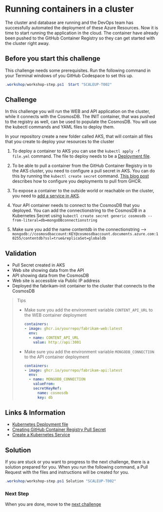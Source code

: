 # Running containers in a cluster

The cluster and database are running and the DevOps team has successfully automated the deployment of these Azure Resources. Now it is time to start running the application in the cloud. The container have already been pushed to the GitHub Container Registry so they can get started with the cluster right away. 

## Before you start this challenge

This challenge needs some prerequisites. Run the following command in your Terminal windows of you GitHub Codespace to set this up.

```powershell
.workshop/workshop-step.ps1  Start "SCALEUP-T002"
```

## Challenge

In this challenge you will run the WEB and API application on the cluster, while it connects with the CosmosDB. The INIT container, that was pushed to the registry as well, can be used to populate the CosmosDB. You will use the kubectl commands and YAML files to deploy them. 

In your repository create a new folder called AKS, that will contain all files that you create to deploy your resources to the cluster

1. To deploy a container to AKS you can use the `kubectl apply -f file.yml` command. The file to deploy needs to be a [Deployment file](https://kubernetes.io/docs/concepts/workloads/controllers/deployment/#creating-a-deployment). 

2. To be able to pull a container from the GitHub Container Registry in to the AKS cluster, you need to configure a pull secret in AKS. You can do this by running the `kubectl create secret` command. [This blog post](https://roadtoalm.com/2020/09/22/using-the-github-container-registry-with-azure-kubernetes-service-aks/) describes how to configure you deployments to pull from GHCR.

3. To expose a container to the outside world or reachable on the cluster, you need to [add a service in AKS](https://kubernetes.io/docs/concepts/services-networking/service/#defining-a-service). 

4. Your API container needs to connect to the CosmosDB that you deployed. You can add the connectionstring to the CosmosDB in a Kubernetes Secret using `kubectl create secret generic cosmosdb --from-literal=db=mongoDBconnectionstring` 

5. Make sure you add the name contentdb in the connectionstring --> `mongodb://cosmosdbaccount:KEY@cosmosdbaccount.documents.azure.com:10255/contentdb?ssl=true&replicaSet=globaldb`

## Validation

* Pull Secret created in AKS
* Web site showing data from the API
* API showing data from the CosmosDB
* Web site is accessible via Public IP address
* Deployed the fabrikam-init container to the cluster that connects to the CosmosDB

> Tips
>
> * Make sure you add the environment variable `CONTENT_API_URL` to the WEB container deployment
>
>    ```yaml
>    containers:
>    - image: ghcr.io/yourrepo/fabrikam-web:latest 
>      env:
>      - name: CONTENT_API_URL
>        value: http://api:3001
>    ```
>
> * Make sure you add the environment variable `MONGODB_CONNECTION` to the API container deployment
>
>    ```yaml
>    containers:
>    - image: ghcr.io/yourrepo/fabrikam-api:latest 
>      env:
>      - name: MONGODB_CONNECTION
>        valueFrom:
>        secretKeyRef:
>          name: cosmosdb
>          key: db   
>    ```

## Links & Information

* [Kubernetes Deployment file](https://kubernetes.io/docs/concepts/workloads/controllers/deployment/#creating-a-deployment)
* [Creating GitHub Container Registry Pull Secret](https://roadtoalm.com/2020/09/22/using-the-github-container-registry-with-azure-kubernetes-service-aks/)
* [Create a Kubernetes Service](https://kubernetes.io/docs/concepts/services-networking/service/#defining-a-service)

## Solution

If you are stuck or you want to progress to the next challenge, there is a solution prepared for you. When you run the following command, a Pull Request with the files and instructions will be created for you. 

```powershell
.workshop/workshop-step.ps1 Solution "SCALEUP-T002"
```

### Next Step

When you are done, move to the [next challenge](/Challenges/Module3-ClosingtheFeedbackLoop/ClosingTheFeedbackLoop.md)